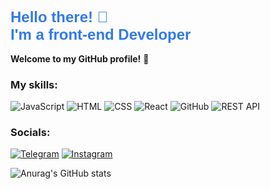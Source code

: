 <h1 style="color: #317aeb; font-family: 'Minecraft', sans-serif; font-size:24px;">Hello there! 👋 <br/> I'm a front-end Developer</h1>

**Welcome to my GitHub profile!** 🌟

### My skills:

![JavaScript](https://img.shields.io/badge/-JavaScript-090909?style=for-the-badge&logo=JavaScript&logoColor=E9D54D)
![HTML](https://img.shields.io/badge/-HTML-090909?style=for-the-badge&logo=html5&logoColor=E34F26)
![CSS](https://img.shields.io/badge/-CSS-090909?style=for-the-badge&logo=CSS3&logoColor=1572B6)
![React](https://img.shields.io/badge/-React-090909?style=for-the-badge&logo=react&logoColor=61DAFB)
![GitHub](https://img.shields.io/badge/-GitHub-090909?style=for-the-badge&logo=GitHub&logoColor=white)
![REST API](https://img.shields.io/badge/-REST%20API-090909?style=for-the-badge&logo=API&logoColor=white)

### Socials:

[![Telegram](https://img.shields.io/badge/-Telegram-090909?style=for-the-badge&logo=telegram&logoColor=27A0D9)](https://t.me/Sdovi_Money)
[![Instagram](https://img.shields.io/badge/-Instagram-090909?style=for-the-badge&logo=instagram&logoColor=B4068E)](https://www.instagram.com/sdovi_money/)

![Anurag's GitHub stats](https://github-readme-stats.vercel.app/api?username=sdovi&show_icons=true&theme=radical)
